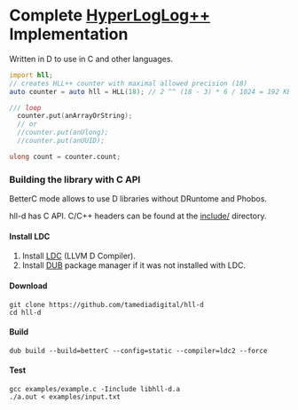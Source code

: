 # Complete [HyperLogLog++](https://research.google.com/pubs/pub40671.html) Implementation

Written in D to use in C and other languages.

```d
import hll;
// creates HLL++ counter with maximal allowed precision (18)
auto counter = auto hll = HLL(18); // 2 ^^ (18 - 3) * 6 / 1024 = 192 KB

/// loop
  counter.put(anArrayOrString);
  // or
  //counter.put(anUlong);
  //counter.put(anUUID);

ulong count = counter.count;

```

### Building the library with C API

BetterC mode allows to use D libraries without DRuntome and Phobos.

hll-d has C API. C/C++ headers can be found at the [include/](include/) directory.

#### Install LDC
1. Install [LDC](https://github.com/ldc-developers/ldc#installation) (LLVM D Compiler).
2. Install [DUB](http://code.dlang.org/download) package manager if it was not installed with LDC.

#### Download
```
git clone https://github.com/tamediadigital/hll-d
cd hll-d
```

#### Build
```
dub build --build=betterC --config=static --compiler=ldc2 --force
```

#### Test
```
gcc examples/example.c -Iinclude libhll-d.a
./a.out < examples/input.txt
```
